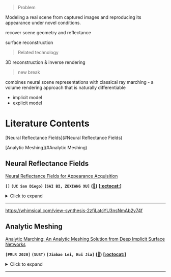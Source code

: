 > Problem

Modeling a real scene from captured images and reproducing its appearance under novel conditions.

recover scene geometry and reflectance

surface reconstruction

> Related technology

3D reconstruction & inverse rendering

> new break

combines neural scene representations with classical ray marching - a volume rendering approach that is naturally differentiable



- implicit model
- explicit model





# Literature Contents

[Neural Reflectance Fields](#Neural Reflectance Fields)

[Analytic Meshing](#Analytic Meshing)



## Neural Reflectance Fields

[Neural Reflectance Fields for Appearance Acquisition]()

**`[]`**	**`(UC San Diego)`**	**`[SAI BI, ZEXIANG XU]`**	**([:memo:]())**	**[[:octocat:](https://github.com/NVlabs/stylegan)]**

<details><summary>Click to expand</summary><p>


**Field**

view synthesis works



**Noun explanation**

reflectance: 

light transmittance:



**Related work**

> 1. Neural scene representations
>
>    method including: volumes & point clouds & implicit functions & **neural reflectance field**
>
>    ray marching
>
> 2. Geometry and reflectance capture
>
>    Classically, modeling and rerendering a real scene requires full reconstruction of its geometry and reflectance. From captured images, scene geometry is usually reconstructed by structure-from-motion and multi-view stereo.
>
>    Now a practical device - modern cellphone that has a camera and a built-in flash light – and capture flash images to acquire spatially varying **BRDFs**. Such a device only acquires reflectance samples under collocated light and view.
>
> 3. Relighting and view synthesis
>
>    

**Aims**

> We aim to model geometry and appearance of complex real scenes from multi-view unstructured flash images

Neural Reflectance Fields are a continuous function neural representation that **implicitly models both scene geometry and reflectance**.

represent by a deep multi-layer perceptron (MLP)


</p></details>

---



https://whimsical.com/view-synthesis-2zfiLatcYU3nsNmAb2y74f





## Analytic Meshing

[Analytic Marching: An Analytic Meshing Solution from Deep Implicit Surface Networks](https://arxiv.org/abs/2002.06597)

**`[PMLR 2020]`**	**`(SUST)`**	**`[Jiabao Lei, Kui Jia]`**	**([:memo:]())**	**[[:octocat:](https://github.com/NVlabs/stylegan)]**

<details><summary>Click to expand</summary><p>


**Summary**

> This paper studies the problem of **surface reconstruction** through learning **surface mesh** via **implicit functions**, where implicit functions are implemented as multi-layer perceptrons (**MLPs**) with rectified linear units (**ReLU**).





</p></details>

---